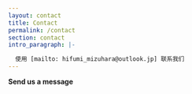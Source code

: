 ```yaml
---
layout: contact
title: Contact
permalink: /contact
section: contact
intro_paragraph: |-

  使用 [mailto: hifumi_mizuhara@outlook.jp] 联系我们
---
```


**Send us a message**

